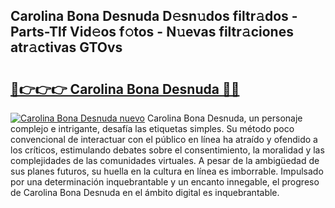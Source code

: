 ## Carolina Bona Desnuda D𝚎sn𝚞dos filtr𝚊dos - Parts-Tlf Vid𝚎os f𝚘tos - N𝚞evas filtr𝚊ciones atr𝚊ctivas GTOvs

# <h2><a href="http://mb8p2h.tromn.icu/?c=Carolina+Bona+Desnuda">🔗👉👉👉 Carolina Bona Desnuda 🔗🔗</a></h2>

[![Carolina Bona Desnuda nuevo](https://i.imgur.com/pEAQMta.gif)](http://mb8p2h.tromn.icu/?c=Carolina+Bona+Desnuda)
Carolina Bona Desnuda, un personaje complejo e intrigante, desafía las etiquetas simples. Su método poco convencional de interactuar con el público en línea ha atraído y ofendido a los críticos, estimulando debates sobre el consentimiento, la moralidad y las complejidades de las comunidades virtuales. A pesar de la ambigüedad de sus planes futuros, su huella en la cultura en línea es imborrable. Impulsado por una determinación inquebrantable y un encanto innegable, el progreso de Carolina Bona Desnuda en el ámbito digital es inquebrantable.

